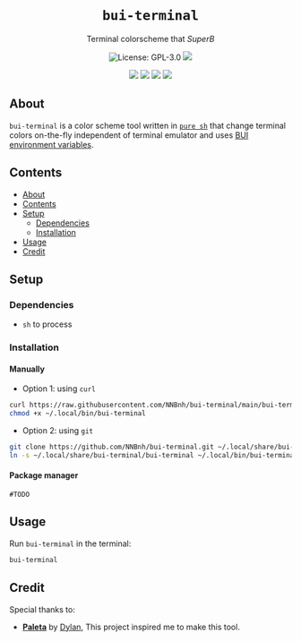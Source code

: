 <h1 align="center"><code>bui-terminal</code></h1>
<p align="center">Terminal colorscheme that <i>SuperB</i></p>
<p align="center"><img src="https://img.shields.io/github/license/NNBnh/bui-terminal?labelColor=181818&color=585858&style=for-the-badge" alt="License: GPL-3.0"> <img src="https://img.shields.io/github/last-commit/NNBnh/bui-terminal?labelColor=181818&color=585858&style=for-the-badge"></p>
<p align="center"><img src="https://img.shields.io/github/watchers/NNBnh/bui-terminal?labelColor=181818&color=585858&style=flat-square"> <img src="https://img.shields.io/github/stars/NNBnh/bui-terminal?labelColor=181818&color=585858&style=flat-square"> <img src="https://img.shields.io/github/forks/NNBnh/bui-terminal?labelColor=181818&color=585858&style=flat-square"> <img src="https://img.shields.io/github/issues/NNBnh/bui-terminal?labelColor=181818&color=585858&style=flat-square"></p>

## About
`bui-terminal` is a color scheme tool written in [`pure sh`](https://github.com/dylanaraps/pure-sh-bible) that change terminal colors on-the-fly independent of terminal emulator and uses [BUI environment variables](https://github.com/NNBnh/dots/wiki/bui).

## Contents
- [About](#about)
- [Contents](#contents)
- [Setup](#setup)
  - [Dependencies](#dependencies)
  - [Installation](#installation)
- [Usage](#usage)
- [Credit](#credit)

## Setup
### Dependencies
- `sh` to process

### Installation
#### Manually
- Option 1: using `curl`

```sh
curl https://raw.githubusercontent.com/NNBnh/bui-terminal/main/bui-terminal > ~/.local/bin/bui-terminal
chmod +x ~/.local/bin/bui-terminal
```

- Option 2: using `git`

```sh
git clone https://github.com/NNBnh/bui-terminal.git ~/.local/share/bui-terminal
ln -s ~/.local/share/bui-terminal/bui-terminal ~/.local/bin/bui-terminal
```

#### Package manager
`#TODO`

## Usage
Run `bui-terminal` in the terminal:

```sh
bui-terminal
```

## Credit
Special thanks to:
- [**Paleta**](https://github.com/dylanaraps/paleta) by [Dylan](https://github.com/dylanaraps), This project inspired me to make this tool.
